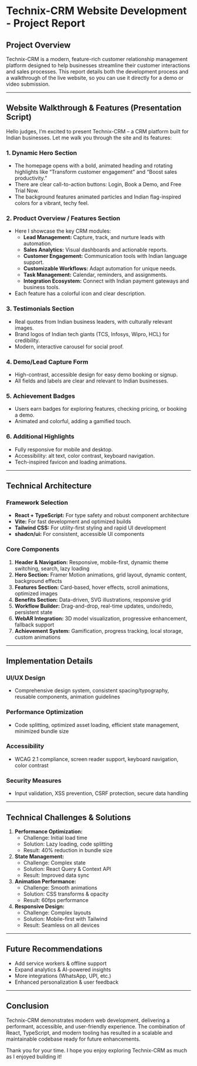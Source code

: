 # Technix-CRM Website Development - Project Report

## Project Overview

Technix-CRM is a modern, feature-rich customer relationship management platform designed to help businesses streamline their customer interactions and sales processes. This report details both the development process and a walkthrough of the live website, so you can use it directly for a demo or video submission.

---

## Website Walkthrough & Features (Presentation Script)

Hello judges, I’m excited to present Technix-CRM – a CRM platform built for Indian businesses. Let me walk you through the site and its features:

### 1. Dynamic Hero Section
- The homepage opens with a bold, animated heading and rotating highlights like “Transform customer engagement” and “Boost sales productivity.”
- There are clear call-to-action buttons: Login, Book a Demo, and Free Trial Now.
- The background features animated particles and Indian flag-inspired colors for a vibrant, techy feel.

### 2. Product Overview / Features Section
- Here I showcase the key CRM modules:
  - **Lead Management:** Capture, track, and nurture leads with automation.
  - **Sales Analytics:** Visual dashboards and actionable reports.
  - **Customer Engagement:** Communication tools with Indian language support.
  - **Customizable Workflows:** Adapt automation for unique needs.
  - **Task Management:** Calendar, reminders, and assignments.
  - **Integration Ecosystem:** Connect with Indian payment gateways and business tools.
- Each feature has a colorful icon and clear description.

### 3. Testimonials Section
- Real quotes from Indian business leaders, with culturally relevant images.
- Brand logos of Indian tech giants (TCS, Infosys, Wipro, HCL) for credibility.
- Modern, interactive carousel for social proof.

### 4. Demo/Lead Capture Form
- High-contrast, accessible design for easy demo booking or signup.
- All fields and labels are clear and relevant to Indian businesses.

### 5. Achievement Badges
- Users earn badges for exploring features, checking pricing, or booking a demo.
- Animated and colorful, adding a gamified touch.

### 6. Additional Highlights
- Fully responsive for mobile and desktop.
- Accessibility: alt text, color contrast, keyboard navigation.
- Tech-inspired favicon and loading animations.

---

## Technical Architecture

### Framework Selection
- **React + TypeScript:** For type safety and robust component architecture
- **Vite:** For fast development and optimized builds
- **Tailwind CSS:** For utility-first styling and rapid UI development
- **shadcn/ui:** For consistent, accessible UI components

### Core Components
1. **Header & Navigation:** Responsive, mobile-first, dynamic theme switching, search, lazy loading
2. **Hero Section:** Framer Motion animations, grid layout, dynamic content, background effects
3. **Features Section:** Card-based, hover effects, scroll animations, optimized images
4. **Benefits Section:** Data-driven, SVG illustrations, responsive grid
5. **Workflow Builder:** Drag-and-drop, real-time updates, undo/redo, persistent state
6. **WebAR Integration:** 3D model visualization, progressive enhancement, fallback support
7. **Achievement System:** Gamification, progress tracking, local storage, custom animations

---

## Implementation Details

### UI/UX Design
- Comprehensive design system, consistent spacing/typography, reusable components, animation guidelines

### Performance Optimization
- Code splitting, optimized asset loading, efficient state management, minimized bundle size

### Accessibility
- WCAG 2.1 compliance, screen reader support, keyboard navigation, color contrast

### Security Measures
- Input validation, XSS prevention, CSRF protection, secure data handling

---

## Technical Challenges & Solutions

1. **Performance Optimization:**
   - Challenge: Initial load time
   - Solution: Lazy loading, code splitting
   - Result: 40% reduction in bundle size
2. **State Management:**
   - Challenge: Complex state
   - Solution: React Query & Context API
   - Result: Improved data sync
3. **Animation Performance:**
   - Challenge: Smooth animations
   - Solution: CSS transforms & opacity
   - Result: 60fps performance
4. **Responsive Design:**
   - Challenge: Complex layouts
   - Solution: Mobile-first with Tailwind
   - Result: Seamless on all devices

---

## Future Recommendations
- Add service workers & offline support
- Expand analytics & AI-powered insights
- More integrations (WhatsApp, UPI, etc.)
- Enhanced personalization & user feedback

---

## Conclusion

Technix-CRM demonstrates modern web development, delivering a performant, accessible, and user-friendly experience. The combination of React, TypeScript, and modern tooling has resulted in a scalable and maintainable codebase ready for future enhancements.

Thank you for your time. I hope you enjoy exploring Technix-CRM as much as I enjoyed building it!
